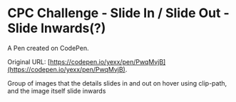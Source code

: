 # CPC Challenge - Slide In / Slide Out - Slide Inwards(?)

A Pen created on CodePen.

Original URL: [https://codepen.io/yexx/pen/PwqMvjB](https://codepen.io/yexx/pen/PwqMvjB).

Group of images that the details slides in and out on hover using clip-path, and the image itself slide inwards